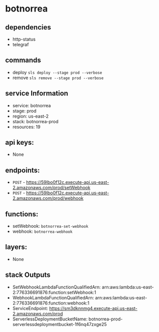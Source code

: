 # botnorrea

## dependencies
* http-status
* telegraf

## commands
* deploy `sls deploy --stage prod --verbose`
* remove `sls remove --stage prod --verbose`

## service Information
- service: botnorrea
- stage: prod
- region: us-east-2
- stack: botnorrea-prod
- resources: 19
## api keys:
  * None
## endpoints:
  * `POST` - https://59lbo0f12c.execute-api.us-east-2.amazonaws.com/prod/setWebhook
  * `POST` - https://59lbo0f12c.execute-api.us-east-2.amazonaws.com/prod/webhook
## functions:
  * setWebhook: `botnorrea-set-webhook`
  * webhook: `botnorrea-webhook`
## layers:
  * None

## stack Outputs
* SetWebhookLambdaFunctionQualifiedArn: arn:aws:lambda:us-east-2:776336691876:function:setWebhook:1
* WebhookLambdaFunctionQualifiedArn: arn:aws:lambda:us-east-2:776336691876:function:webhook:1
* ServiceEndpoint: https://sm3dknnmg4.execute-api.us-east-2.amazonaws.com/prod
* ServerlessDeploymentBucketName: botnorrea-prod-serverlessdeploymentbucket-1f6nq47zxge25